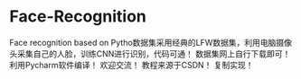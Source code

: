 # Face-Recognition
Face recognition based on Pytho数据集采用经典的LFW数据集，利用电脑摄像头采集自己的人脸，训练CNN进行识别，代码可通！
数据集网上自行下载即可！
利用Pycharm软件编译！
欢迎交流！
教程来源于CSDN！
复制实现！
